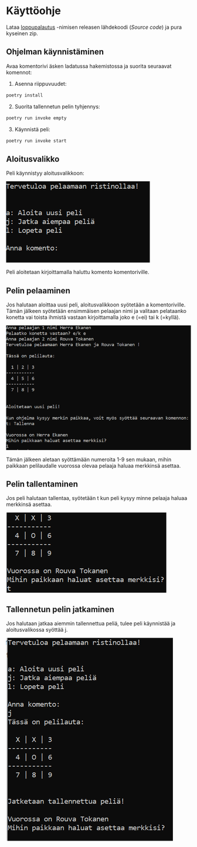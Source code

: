 # Käyttöohje

Lataa [loppupalautus](https://github.com/lauurap/ot-harjoitustyo/releases) -nimisen 
releasen lähdekoodi (_Source code_) ja pura kyseinen zip. 

## Ohjelman käynnistäminen

Avaa komentorivi äsken ladatussa hakemistossa ja suorita seuraavat komennot:

1. Asenna riippuvuudet:
```bash
poetry install
```
 
2. Suorita tallennetun pelin tyhjennys:
```bash
poetry run invoke empty
```

3. Käynnistä peli:
```bash
poetry run invoke start
```


## Aloitusvalikko

Peli käynnistyy aloitusvalikkoon:

![](./kuvat/aloitusvalikko.PNG)

Peli aloitetaan kirjoittamalla haluttu komento komentoriville.

## Pelin pelaaminen

Jos halutaan aloittaa uusi peli, aloitusvalikkoon syötetään a komentoriville.
Tämän jälkeen syötetään ensimmäisen pelaajan nimi ja valitaan pelataanko konetta vai
toista ihmistä vastaan kirjoittamalla joko e (=ei) tai k (=kyllä).

![](./kuvat/pelaajiensyotto.PNG)

Tämän jälkeen aletaan syöttämään numeroita 1-9 sen mukaan, mihin paikkaan pelilaudalle
vuorossa olevaa pelaaja haluaa merkkinsä asettaa.

## Pelin tallentaminen

Jos peli halutaan tallentaa, syötetään t kun peli kysyy minne pelaaja haluaa 
merkkinsä asettaa.

![](./kuvat/tallentaminen.PNG)

## Tallennetun pelin jatkaminen

Jos halutaan jatkaa aiemmin tallennettua peliä, tulee peli käynnistää ja 
aloitusvalikossa syöttää j. 

![](./kuvat/jatkaminen.PNG)